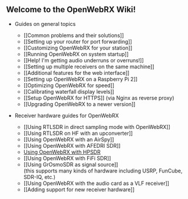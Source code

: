 ## Welcome to the OpenWebRX Wiki!

* Guides on general topics
  * [[Common problems and their solutions]]
  * [[Setting up your router for port forwarding]]
  * [[Customizing OpenWebRX for your station]]
  * [[Running OpenWebRX on system startup]]
  * [[Help! I'm getting audio underruns or overruns!]]
  * [[Setting up multiple receivers on the same machine]]
  * [[Additional features for the web interface]]
  * [[Setting up OpenWebRX on a Raspberry Pi 2]]
  * [[Optimizing OpenWebRX for speed]]
  * [[Calibrating waterfall display levels]]
  * [[Setup OpenWebRX for HTTPS]] (via Nginx as reverse proxy)
  * [[Upgrading OpenWebRX to a newer version]]

* Receiver hardware guides for OpenWebRX
    * [[Using RTLSDR in direct sampling mode with OpenWebRX]]
    * [[Using RTLSDR on HF with an upconverter]]
    * [[Using OpenWebRX with an AirSpy]]
    * [[Using OpenWebRX with AFEDRI SDR]]
    * [Using OpenWebRX with HPSDR](http://blog.sdr.hu/2016/06/23/hpsdrtool.html)
    * [[Using OpenWebRX with FiFi SDR]]
    * [[Using GrOsmoSDR as signal source]]<br/>(this supports many kinds of hardware including USRP, FunCube, SDR-IQ, etc.)
    * [[Using OpenWebRX with the audio card as a VLF receiver]]
    * [[Adding support for new receiver hardware]]
